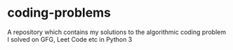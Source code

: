 # coding-problems
A repository which contains my solutions to the algorithmic coding problem I solved on GFG, Leet Code etc in Python 3
